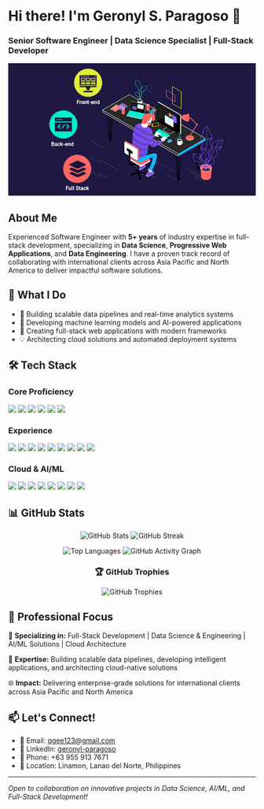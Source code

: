 # Hi there! I'm Geronyl S. Paragoso 👋
### Senior Software Engineer | Data Science Specialist | Full-Stack Developer

![Screenshot](https://github.com/fightTone/fightTone/blob/main/images/full-stack-development.gif)

## About Me
Experienced Software Engineer with **5+ years** of industry expertise in full-stack development, specializing in **Data Science**, **Progressive Web Applications**, and **Data Engineering**. I have a proven track record of collaborating with international clients across Asia Pacific and North America to deliver impactful software solutions.

## 🚀 What I Do
- 🔭 Building scalable data pipelines and real-time analytics systems
- 🌱 Developing machine learning models and AI-powered applications
- 👯 Creating full-stack web applications with modern frameworks
- 💡 Architecting cloud solutions and automated deployment systems

## 🛠️ Tech Stack

### Core Proficiency
<img src="https://img.shields.io/badge/Python-3776AB?style=for-the-badge&logo=python&logoColor=white" />
<img src="https://img.shields.io/badge/MongoDB-4EA94B?style=for-the-badge&logo=mongodb&logoColor=white" />
<img src="https://img.shields.io/badge/MySQL-005C84?style=for-the-badge&logo=mysql&logoColor=white" />
<img src="https://img.shields.io/badge/PostgreSQL-316192?style=for-the-badge&logo=postgresql&logoColor=white" />
<img src="https://img.shields.io/badge/Flask-000000?style=for-the-badge&logo=flask&logoColor=white" />
<img src="https://img.shields.io/badge/FastAPI-005571?style=for-the-badge&logo=fastapi&logoColor=white" />

### Experience
<img src="https://img.shields.io/badge/JavaScript-F7DF1E?style=for-the-badge&logo=javascript&logoColor=black" />
<img src="https://img.shields.io/badge/Node.js-43853D?style=for-the-badge&logo=node.js&logoColor=white" />
<img src="https://img.shields.io/badge/React-20232A?style=for-the-badge&logo=react&logoColor=61DAFB" />
<img src="https://img.shields.io/badge/Git-F05032?style=for-the-badge&logo=git&logoColor=white" />
<img src="https://img.shields.io/badge/Pandas-2C2D72?style=for-the-badge&logo=pandas&logoColor=white" />
<img src="https://img.shields.io/badge/NumPy-013243?style=for-the-badge&logo=numpy&logoColor=white" />
<img src="https://img.shields.io/badge/Matplotlib-11557c?style=for-the-badge&logo=python&logoColor=white" />
<img src="https://img.shields.io/badge/Jupyter-F37626?style=for-the-badge&logo=jupyter&logoColor=white" />
<img src="https://img.shields.io/badge/Linux-FCC624?style=for-the-badge&logo=linux&logoColor=black" />

### Cloud & AI/ML
<img src="https://img.shields.io/badge/Amazon_AWS-FF9900?style=for-the-badge&logo=amazonaws&logoColor=white" />
<img src="https://img.shields.io/badge/Docker-2CA5E0?style=for-the-badge&logo=docker&logoColor=white" />
<img src="https://img.shields.io/badge/TensorFlow-FF6F00?style=for-the-badge&logo=tensorflow&logoColor=white" />
<img src="https://img.shields.io/badge/scikit_learn-F7931E?style=for-the-badge&logo=scikit-learn&logoColor=white" />
<img src="https://img.shields.io/badge/OpenCV-27338e?style=for-the-badge&logo=OpenCV&logoColor=white" />
<img src="https://img.shields.io/badge/Plotly-239120?style=for-the-badge&logo=plotly&logoColor=white" />
<img src="https://img.shields.io/badge/Lambda-FF9900?style=for-the-badge&logo=awslambda&logoColor=white" />
<img src="https://img.shields.io/badge/S3-569A31?style=for-the-badge&logo=amazons3&logoColor=white" />

## 📊 GitHub Stats

<div align="center">
  
![GitHub Stats](https://github-readme-stats.vercel.app/api?username=fightTone&show_icons=true&theme=tokyonight&hide_border=true&count_private=true&include_all_commits=true)
![GitHub Streak](https://streak-stats.demolab.com?user=fightTone&theme=tokyonight&hide_border=true)

![Top Languages](https://github-readme-stats.vercel.app/api/top-langs/?username=fightTone&layout=compact&theme=tokyonight&hide_border=true&langs_count=8)
![GitHub Activity Graph](https://github-readme-activity-graph.vercel.app/graph?username=fightTone&theme=tokyo-night&hide_border=true)

### 🏆 GitHub Trophies
![GitHub Trophies](https://github-profile-trophy.vercel.app/?username=fightTone&theme=discord&no-frame=false&no-bg=false&margin-w=4&column=4&title=MultiLanguage,Followers,Stars,Commit,PR,Issues,Repos)

</div>

## 💼 Professional Focus

🎯 **Specializing in:** Full-Stack Development | Data Science & Engineering | AI/ML Solutions | Cloud Architecture

🚀 **Expertise:** Building scalable data pipelines, developing intelligent applications, and architecting cloud-native solutions

🌐 **Impact:** Delivering enterprise-grade solutions for international clients across Asia Pacific and North America

## 📫 Let's Connect!
- 📧 Email: qgee123@gmail.com
- 💼 LinkedIn: [geronyl-paragoso](https://www.linkedin.com/in/geronyl-paragoso-618232168)
- 📱 Phone: +63 955 913 7671
- 📍 Location: Linamon, Lanao del Norte, Philippines

---
*Open to collaboration on innovative projects in Data Science, AI/ML, and Full-Stack Development!*

